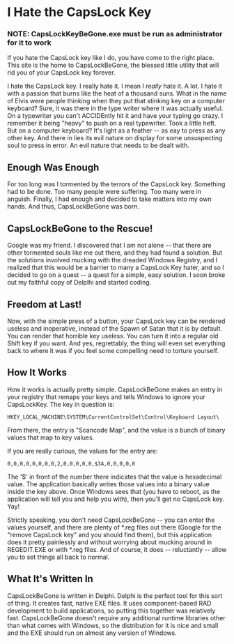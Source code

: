 ﻿
# I Hate the CapsLock Key

### **NOTE**:  CapsLockKeyBeGone.exe must be run as administrator for it to work

If you hate the CapsLock key like I do, you have come to the right place. This site is the home to CapsLockBeGone, the blessed little utility that will rid you of your CapsLock key forever.

I hate the CapsLock key. I really hate it. I mean I _really_ hate it. A lot. I hate it with a passion that burns like the heat of a thousand suns. What in the name of Elvis were people thinking when they put that stinking key on a computer keyboard? Sure, it was there in the type writer where it was actually useful. On a typewriter you can't ACCIDEntly hit it and have your typing go crazy. I remember it being "heavy" to push on a real typewriter.  Took a little heft. But on a computer keyboard? It's light as a feather -- as eay to press as any other key. And there in lies its evil nature on display for some unsuspecting soul to press in error. An evil nature that needs to be dealt with.

## Enough Was Enough

For too long was I tormented by the terrors of the CapsLock key. Something had to be done. Too many people were suffering. Too many were in anguish. Finally, I had enough and decided to take matters into my own hands. And thus, CapsLockBeGone was born.

## CapsLockBeGone to the Rescue!

Google was my friend. I discovered that I am not alone -- that there are other tormented souls like me out there, and they had found a solution. But the solutions involved mucking with the dreaded Windows Registry, and I realized that this would be a barrier to many a CapsLock Key hater, and so I decided to go on a quest -- a quest for a simple, easy solution. I soon broke out my faithful copy of Delplhi and started coding.

## Freedom at Last!

Now, with the simple press of a button, your CapsLock key can be rendered useless and inoperative, instead of the Spawn of Satan that it is by default. You can render that horrible key useless. You can turn it into a regular old Shift key if you want. And yes, regrettably, the thing will even set everything back to where it was if you feel some compelling need to torture yourself.

## How It Works

How it works is actually pretty simple.  CapsLockBeGone makes an entry in your registry that remaps your keys and tells Windows to ignore your CapsLockKey.  The key in question is:

```plaintext
HKEY_LOCAL_MACHINE\SYSTEM\CurrentControlSet\Control\Keyboard Layout\
```

From there, the entry is "Scancode Map", and the value is a bunch of binary values that map to key values. 

If you are really curious, the values for the entry are:

```plaintext
0,0,0,0,0,0,0,0,2,0,0,0,0,0,$3A,0,0,0,0,0
```

The '$' in front of the number there indicates that the value is hexadecimal value. The application basically writes those values into a binary value inside the key above. Once Windows sees that (you have to reboot, as the application will tell you and help you with), then you'll get no CapsLock key.  Yay!

Strictly speaking, you don't need CapsLockBeGone -- you can enter the values yourself, and there are plenty of *.reg files out there (Google for the "remove CapsLock key" and you should find them), but this application does it pretty painlessly and without worrying about mucking around in REGEDIT.EXE or with *.reg files. And of course, it does -- reluctantly -- allow you to set things all back to normal.

## What It's Written In

CapsLockBeGone is written in Delphi. Delphi is the perfect tool for this sort of thing. It creates fast, native EXE files. It uses component-based RAD development to build applications, so putting this together was relatively fast. CapsLockBeGone doesn't require any additional runtime libraries other than what comes with Windows, so the distribution for it is nice and small and the EXE should run on almost any version of Windows.